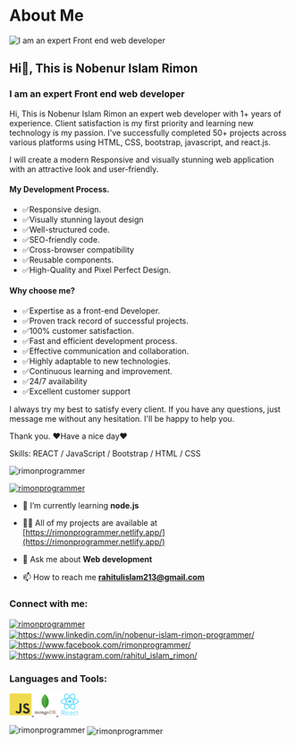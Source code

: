 <h1>About Me</h1>

![I am an expert Front end web developer]([https://scontent.fdac24-3.fna.fbcdn.net/v/t39.30808-6/411878320_316203688041623_3075447041091224210_n.png?_nc_cat=109&ccb=1-7&_nc_sid=783fdb&_nc_ohc=ZYxQDZyo9EEAX9absZq&_nc_oc=AQnD5BqNdwMw5zgOAomeuArNQCj8bfZPr6Vpd2szZTLB0X3_gESb5pS4gZ3qLtylZ_I&_nc_ht=scontent.fdac24-3.fna&oh=00_AfAMif_H22VoJDZ-3iQUrb4_rq0OJ9jd0TMN_x_fNF5sOw&oe=6588EF61](https://scontent.fdac24-3.fna.fbcdn.net/v/t39.30808-6/411878320_316203688041623_3075447041091224210_n.png?_nc_cat=109&ccb=1-7&_nc_sid=783fdb&_nc_ohc=tVeAn0RxjjoAX-7Hytv&_nc_oc=AQnYMWz3RNpSjo-2-8fWGqQvq5o3VGVgrCHe9duQV8IJErxCymOou44qoSwyIleaOIE&_nc_ht=scontent.fdac24-3.fna&oh=00_AfDGjVqvCGJMqX0EQR70XNwMrCkrmAN0qW47aGpKsCR_0Q&oe=6596C721))

## Hi👋, This is Nobenur Islam Rimon
### I am an expert Front end web developer

Hi, This is Nobenur Islam Rimon an expert web developer with 1+ years of experience. Client satisfaction is my first priority and learning new technology is my passion. I've successfully completed 50+ projects across various platforms using HTML, CSS, bootstrap, javascript, and react.js. 

I will create a modern Responsive and visually stunning web application with an attractive look and user-friendly.

<h4>My Development Process.</h4>
<ul>
    <li>✅Responsive design.</li>
    <li>✅Visually stunning layout design</li>
    <li>✅Well-structured code.</li>
    <li>✅SEO-friendly code.</li>
    <li>✅Cross-browser compatibility</li>
    <li>✅Reusable components.</li>
    <li>✅High-Quality and Pixel Perfect Design.</li>
    
</ul>

<h4>Why choose me?</h4>
<ul>
    <li>✅Expertise as a front-end Developer.</li>
    <li>✅Proven track record of successful projects.</li>
    <li>✅100% customer satisfaction.</li>
    <li>✅Fast and efficient development process.</li>
    <li>✅Effective communication and collaboration.</li>
    <li>✅Highly adaptable to new technologies.</li>
    <li>✅Continuous learning and improvement.</li>
    <li>✅24/7 availability</li>
    <li>✅Excellent customer support</li>
</ul>

I always try my best to satisfy every client. If you have any questions, just message me without any hesitation. I'll be happy to help you. 

Thank you. ❤️Have a nice day❤️

Skills: REACT / JavaScript / Bootstrap / HTML / CSS

<p align="left"> <img src="https://komarev.com/ghpvc/?username=rimonprogrammer&label=Profile%20views&color=0e75b6&style=flat" alt="rimonprogrammer" /> </p>
<p align="left"> <a href="https://twitter.com/rimonprogrammer" target="blank"><img src="https://img.shields.io/twitter/follow/rimonprogrammer?logo=twitter&style=for-the-badge" alt="rimonprogrammer" /></a> </p>

- 🌱 I’m currently learning **node.js**

- 👨‍💻 All of my projects are available at [https://rimonprogrammer.netlify.app/](https://rimonprogrammer.netlify.app/)

- 💬 Ask me about **Web development**

- 📫 How to reach me **rahitulislam213@gmail.com**

<h3 align="left">Connect with me:</h3>
<p align="left">
<a href="https://twitter.com/rimonprogrammer" target="blank"><img align="center" src="https://raw.githubusercontent.com/rahuldkjain/github-profile-readme-generator/master/src/images/icons/Social/twitter.svg" alt="rimonprogrammer" height="30" width="40" /></a>
<a href="https://linkedin.com/in/https://www.linkedin.com/in/nobenur-islam-rimon-programmer/" target="blank"><img align="center" src="https://raw.githubusercontent.com/rahuldkjain/github-profile-readme-generator/master/src/images/icons/Social/linked-in-alt.svg" alt="https://www.linkedin.com/in/nobenur-islam-rimon-programmer/" height="30" width="40" /></a>
<a href="https://fb.com/https://www.facebook.com/rimonprogrammer/" target="blank"><img align="center" src="https://raw.githubusercontent.com/rahuldkjain/github-profile-readme-generator/master/src/images/icons/Social/facebook.svg" alt="https://www.facebook.com/rimonprogrammer/" height="30" width="40" /></a>
<a href="https://instagram.com/https://www.instagram.com/rahitul_islam_rimon/" target="blank"><img align="center" src="https://raw.githubusercontent.com/rahuldkjain/github-profile-readme-generator/master/src/images/icons/Social/instagram.svg" alt="https://www.instagram.com/rahitul_islam_rimon/" height="30" width="40" /></a>
</p>

<h3 align="left">Languages and Tools:</h3>
<p align="left"> <a href="https://developer.mozilla.org/en-US/docs/Web/JavaScript" target="_blank" rel="noreferrer"> <img src="https://raw.githubusercontent.com/devicons/devicon/master/icons/javascript/javascript-original.svg" alt="javascript" width="40" height="40"/> </a> <a href="https://www.mongodb.com/" target="_blank" rel="noreferrer"> <img src="https://raw.githubusercontent.com/devicons/devicon/master/icons/mongodb/mongodb-original-wordmark.svg" alt="mongodb" width="40" height="40"/> </a> <a href="https://reactjs.org/" target="_blank" rel="noreferrer"> <img src="https://raw.githubusercontent.com/devicons/devicon/master/icons/react/react-original-wordmark.svg" alt="react" width="40" height="40"/> </a> </p>

<p><img align="left" src="https://github-readme-stats.vercel.app/api/top-langs?username=rimonprogrammer&show_icons=true&locale=en&layout=compact" alt="rimonprogrammer" /></p>

<p>&nbsp;<img align="center" src="https://github-readme-stats.vercel.app/api?username=rimonprogrammer&show_icons=true&locale=en" alt="rimonprogrammer" /></p>

